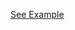 <a href="http://woodall.github.io/snippets/forms/ResponsiveMultiColumnForm/index.html" target="_blank">See Example</a>
